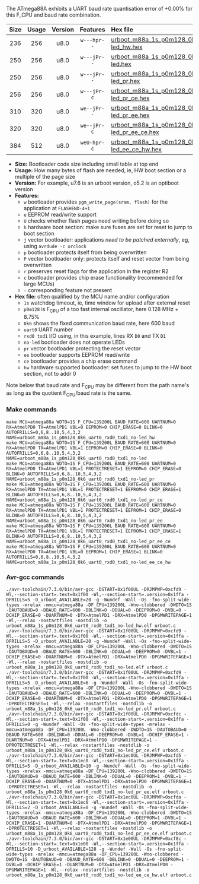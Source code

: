 The ATmega88A exhibits a UART baud rate quantisation error of +0.00% for this F_CPU and baud rate combination.

|Size|Usage|Version|Features|Hex file|
|:-:|:-:|:-:|:-:|:--|
|236|256|u8.0|`w---hpr--`|[urboot_m88a_1s_p0m128_0k6_uart0_rxd0_txd1_no-led_hw.hex](https://raw.githubusercontent.com/stefanrueger/urboot.hex/main/mcus/atmega88a/watchdog_1_s/internal_oscillator_p%2B8.75%25/%2B0m128000_hz/%2B%2B%2B0k6_baud/uart0_rxd0_txd1/no-led/urboot_m88a_1s_p0m128_0k6_uart0_rxd0_txd1_no-led_hw.hex)|
|250|256|u8.0|`w---jPr--`|[urboot_m88a_1s_p0m128_0k6_uart0_rxd0_txd1_no-led.hex](https://raw.githubusercontent.com/stefanrueger/urboot.hex/main/mcus/atmega88a/watchdog_1_s/internal_oscillator_p%2B8.75%25/%2B0m128000_hz/%2B%2B%2B0k6_baud/uart0_rxd0_txd1/no-led/urboot_m88a_1s_p0m128_0k6_uart0_rxd0_txd1_no-led.hex)|
|250|256|u8.0|`w---jPr--`|[urboot_m88a_1s_p0m128_0k6_uart0_rxd0_txd1_no-led_pr.hex](https://raw.githubusercontent.com/stefanrueger/urboot.hex/main/mcus/atmega88a/watchdog_1_s/internal_oscillator_p%2B8.75%25/%2B0m128000_hz/%2B%2B%2B0k6_baud/uart0_rxd0_txd1/no-led/urboot_m88a_1s_p0m128_0k6_uart0_rxd0_txd1_no-led_pr.hex)|
|256|256|u8.0|`w---jPr-c`|[urboot_m88a_1s_p0m128_0k6_uart0_rxd0_txd1_no-led_pr_ce.hex](https://raw.githubusercontent.com/stefanrueger/urboot.hex/main/mcus/atmega88a/watchdog_1_s/internal_oscillator_p%2B8.75%25/%2B0m128000_hz/%2B%2B%2B0k6_baud/uart0_rxd0_txd1/no-led/urboot_m88a_1s_p0m128_0k6_uart0_rxd0_txd1_no-led_pr_ce.hex)|
|310|320|u8.0|`we--jPr--`|[urboot_m88a_1s_p0m128_0k6_uart0_rxd0_txd1_no-led_pr_ee.hex](https://raw.githubusercontent.com/stefanrueger/urboot.hex/main/mcus/atmega88a/watchdog_1_s/internal_oscillator_p%2B8.75%25/%2B0m128000_hz/%2B%2B%2B0k6_baud/uart0_rxd0_txd1/no-led/urboot_m88a_1s_p0m128_0k6_uart0_rxd0_txd1_no-led_pr_ee.hex)|
|320|320|u8.0|`we--jPr-c`|[urboot_m88a_1s_p0m128_0k6_uart0_rxd0_txd1_no-led_pr_ee_ce.hex](https://raw.githubusercontent.com/stefanrueger/urboot.hex/main/mcus/atmega88a/watchdog_1_s/internal_oscillator_p%2B8.75%25/%2B0m128000_hz/%2B%2B%2B0k6_baud/uart0_rxd0_txd1/no-led/urboot_m88a_1s_p0m128_0k6_uart0_rxd0_txd1_no-led_pr_ee_ce.hex)|
|384|512|u8.0|`weU-hpr-c`|[urboot_m88a_1s_p0m128_0k6_uart0_rxd0_txd1_no-led_ee_ce_hw.hex](https://raw.githubusercontent.com/stefanrueger/urboot.hex/main/mcus/atmega88a/watchdog_1_s/internal_oscillator_p%2B8.75%25/%2B0m128000_hz/%2B%2B%2B0k6_baud/uart0_rxd0_txd1/no-led/urboot_m88a_1s_p0m128_0k6_uart0_rxd0_txd1_no-led_ee_ce_hw.hex)|

- **Size:** Bootloader code size including small table at top end
- **Usage:** How many bytes of flash are needed, ie, HW boot section or a multiple of the page size
- **Version:** For example, u7.6 is an urboot version, o5.2 is an optiboot version
- **Features:**
  + `w` bootloader provides `pgm_write_page(sram, flash)` for the application at `FLASHEND-4+1`
  + `e` EEPROM read/write support
  + `U` checks whether flash pages need writing before doing so
  + `h` hardware boot section: make sure fuses are set for reset to jump to boot section
  + `j` vector bootloader: applications *need to be patched externally*, eg, using `avrdude -c urclock`
  + `p` bootloader protects itself from being overwritten
  + `P` vector bootloader only: protects itself and reset vector from being overwritten
  + `r` preserves reset flags for the application in the register R2
  + `c` bootloader provides chip erase functionality (recommended for large MCUs)
  + `-` corresponding feature not present
- **Hex file:** often qualified by the MCU name and/or configuration
  + `1s` watchdog timeout, ie, time window for upload after external reset
  + `p0m128` is F<sub>CPU</sub> of a too fast internal oscillator, here 0.128 MHz + 8.75%
  + `0k6` shows the fixed communication baud rate, here 600 baud
  + `uart0` UART number
  + `rxd0 txd1` I/O using, in this example, lines RX `D0` and TX `D1`
  + `no-led` bootloader does not operate LEDs
  + `pr` vector bootloader protecting the reset vector
  + `ee` bootloader supports EEPROM read/write
  + `ce` bootloader provides a chip erase command
  + `hw` hardware supported bootloader: set fuses to jump to the HW boot section, not to addr 0


Note below that baud rate and F<sub>CPU</sub> may be different from the path name's as long as the quotient F<sub>CPU</sub>/baud rate is the same.

### Make commands
```
make MCU=atmega88a WDTO=1S F_CPU=139200L BAUD_RATE=600 UARTNUM=0 RX=AtmelPD0 TX=AtmelPD1 VBL=0 EEPROM=0 CHIP_ERASE=0 BLINK=0 AUTOFRILLS=0,6,8..10,5,4,3,2 NAME=urboot_m88a_1s_p0m128_0k6_uart0_rxd0_txd1_no-led_hw
make MCU=atmega88a WDTO=1S F_CPU=139200L BAUD_RATE=600 UARTNUM=0 RX=AtmelPD0 TX=AtmelPD1 VBL=1 EEPROM=0 CHIP_ERASE=0 BLINK=0 AUTOFRILLS=0,6,8..10,5,4,3,2 NAME=urboot_m88a_1s_p0m128_0k6_uart0_rxd0_txd1_no-led
make MCU=atmega88a WDTO=1S F_CPU=139200L BAUD_RATE=600 UARTNUM=0 RX=AtmelPD0 TX=AtmelPD1 VBL=1 PROTECTRESET=1 EEPROM=0 CHIP_ERASE=0 BLINK=0 AUTOFRILLS=0,6,8..10,5,4,3,2 NAME=urboot_m88a_1s_p0m128_0k6_uart0_rxd0_txd1_no-led_pr
make MCU=atmega88a WDTO=1S F_CPU=139200L BAUD_RATE=600 UARTNUM=0 RX=AtmelPD0 TX=AtmelPD1 VBL=1 PROTECTRESET=1 EEPROM=0 CHIP_ERASE=1 BLINK=0 AUTOFRILLS=0,6,8..10,5,4,3,2 NAME=urboot_m88a_1s_p0m128_0k6_uart0_rxd0_txd1_no-led_pr_ce
make MCU=atmega88a WDTO=1S F_CPU=139200L BAUD_RATE=600 UARTNUM=0 RX=AtmelPD0 TX=AtmelPD1 VBL=1 PROTECTRESET=1 EEPROM=1 CHIP_ERASE=0 BLINK=0 AUTOFRILLS=0,6,8..10,5,4,3,2 NAME=urboot_m88a_1s_p0m128_0k6_uart0_rxd0_txd1_no-led_pr_ee
make MCU=atmega88a WDTO=1S F_CPU=139200L BAUD_RATE=600 UARTNUM=0 RX=AtmelPD0 TX=AtmelPD1 VBL=1 PROTECTRESET=1 EEPROM=1 CHIP_ERASE=1 BLINK=0 AUTOFRILLS=0,6,8..10,5,4,3,2 NAME=urboot_m88a_1s_p0m128_0k6_uart0_rxd0_txd1_no-led_pr_ee_ce
make MCU=atmega88a WDTO=1S F_CPU=139200L BAUD_RATE=600 UARTNUM=0 RX=AtmelPD0 TX=AtmelPD1 VBL=0 EEPROM=1 CHIP_ERASE=1 BLINK=0 AUTOFRILLS=0,6,8..10,5,4,3,2 NAME=urboot_m88a_1s_p0m128_0k6_uart0_rxd0_txd1_no-led_ee_ce_hw
```

### Avr-gcc commands
```
./avr-toolchain/7.3.0/bin/avr-gcc -DSTART=0x1f00UL -DRJMPWP=0xcfd9 -Wl,--section-start=.text=0x1f00 -Wl,--section-start=.version=0x1ffa -DFRILLS=5 -D_urboot_AVAILABLE=20 -g -Wundef -Wall -Os -fno-split-wide-types -mrelax -mmcu=atmega88a -DF_CPU=139200L -Wno-clobbered -DWDTO=1S -DAUTOBAUD=0 -DBAUD_RATE=600 -DBLINK=0 -DDUAL=0 -DEEPROM=0 -DVBL=0 -DCHIP_ERASE=0 -DUARTNUM=0 -DTX=AtmelPD1 -DRX=AtmelPD0 -DPGMWRITEPAGE=1 -Wl,--relax -nostartfiles -nostdlib -o urboot_m88a_1s_p0m128_0k6_uart0_rxd0_txd1_no-led_hw.elf urboot.c
./avr-toolchain/7.3.0/bin/avr-gcc -DSTART=0x1f00UL -DRJMPWP=0xcfd9 -Wl,--section-start=.text=0x1f00 -Wl,--section-start=.version=0x1ffa -DFRILLS=5 -D_urboot_AVAILABLE=20 -g -Wundef -Wall -Os -fno-split-wide-types -mrelax -mmcu=atmega88a -DF_CPU=139200L -Wno-clobbered -DWDTO=1S -DAUTOBAUD=0 -DBAUD_RATE=600 -DBLINK=0 -DDUAL=0 -DEEPROM=0 -DVBL=1 -DCHIP_ERASE=0 -DUARTNUM=0 -DTX=AtmelPD1 -DRX=AtmelPD0 -DPGMWRITEPAGE=1 -Wl,--relax -nostartfiles -nostdlib -o urboot_m88a_1s_p0m128_0k6_uart0_rxd0_txd1_no-led.elf urboot.c
./avr-toolchain/7.3.0/bin/avr-gcc -DSTART=0x1f00UL -DRJMPWP=0xcfd9 -Wl,--section-start=.text=0x1f00 -Wl,--section-start=.version=0x1ffa -DFRILLS=5 -D_urboot_AVAILABLE=6 -g -Wundef -Wall -Os -fno-split-wide-types -mrelax -mmcu=atmega88a -DF_CPU=139200L -Wno-clobbered -DWDTO=1S -DAUTOBAUD=0 -DBAUD_RATE=600 -DBLINK=0 -DDUAL=0 -DEEPROM=0 -DVBL=1 -DCHIP_ERASE=0 -DUARTNUM=0 -DTX=AtmelPD1 -DRX=AtmelPD0 -DPGMWRITEPAGE=1 -DPROTECTRESET=1 -Wl,--relax -nostartfiles -nostdlib -o urboot_m88a_1s_p0m128_0k6_uart0_rxd0_txd1_no-led_pr.elf urboot.c
./avr-toolchain/7.3.0/bin/avr-gcc -DSTART=0x1f00UL -DRJMPWP=0xcfdc -Wl,--section-start=.text=0x1f00 -Wl,--section-start=.version=0x1ffa -DFRILLS=0 -g -Wundef -Wall -Os -fno-split-wide-types -mrelax -mmcu=atmega88a -DF_CPU=139200L -Wno-clobbered -DWDTO=1S -DAUTOBAUD=0 -DBAUD_RATE=600 -DBLINK=0 -DDUAL=0 -DEEPROM=0 -DVBL=1 -DCHIP_ERASE=1 -DUARTNUM=0 -DTX=AtmelPD1 -DRX=AtmelPD0 -DPGMWRITEPAGE=1 -DPROTECTRESET=1 -Wl,--relax -nostartfiles -nostdlib -o urboot_m88a_1s_p0m128_0k6_uart0_rxd0_txd1_no-led_pr_ce.elf urboot.c
./avr-toolchain/7.3.0/bin/avr-gcc -DSTART=0x1ec0UL -DRJMPWP=0xcfd5 -Wl,--section-start=.text=0x1ec0 -Wl,--section-start=.version=0x1ffa -DFRILLS=5 -D_urboot_AVAILABLE=10 -g -Wundef -Wall -Os -fno-split-wide-types -mrelax -mmcu=atmega88a -DF_CPU=139200L -Wno-clobbered -DWDTO=1S -DAUTOBAUD=0 -DBAUD_RATE=600 -DBLINK=0 -DDUAL=0 -DEEPROM=1 -DVBL=1 -DCHIP_ERASE=0 -DUARTNUM=0 -DTX=AtmelPD1 -DRX=AtmelPD0 -DPGMWRITEPAGE=1 -DPROTECTRESET=1 -Wl,--relax -nostartfiles -nostdlib -o urboot_m88a_1s_p0m128_0k6_uart0_rxd0_txd1_no-led_pr_ee.elf urboot.c
./avr-toolchain/7.3.0/bin/avr-gcc -DSTART=0x1ec0UL -DRJMPWP=0xcfda -Wl,--section-start=.text=0x1ec0 -Wl,--section-start=.version=0x1ffa -DFRILLS=2 -D_urboot_AVAILABLE=0 -g -Wundef -Wall -Os -fno-split-wide-types -mrelax -mmcu=atmega88a -DF_CPU=139200L -Wno-clobbered -DWDTO=1S -DAUTOBAUD=0 -DBAUD_RATE=600 -DBLINK=0 -DDUAL=0 -DEEPROM=1 -DVBL=1 -DCHIP_ERASE=1 -DUARTNUM=0 -DTX=AtmelPD1 -DRX=AtmelPD0 -DPGMWRITEPAGE=1 -DPROTECTRESET=1 -Wl,--relax -nostartfiles -nostdlib -o urboot_m88a_1s_p0m128_0k6_uart0_rxd0_txd1_no-led_pr_ee_ce.elf urboot.c
./avr-toolchain/7.3.0/bin/avr-gcc -DSTART=0x1e00UL -DRJMPWP=0xcf8c -Wl,--section-start=.text=0x1e00 -Wl,--section-start=.version=0x1ffa -DFRILLS=10 -D_urboot_AVAILABLE=128 -g -Wundef -Wall -Os -fno-split-wide-types -mrelax -mmcu=atmega88a -DF_CPU=139200L -Wno-clobbered -DWDTO=1S -DAUTOBAUD=0 -DBAUD_RATE=600 -DBLINK=0 -DDUAL=0 -DEEPROM=1 -DVBL=0 -DCHIP_ERASE=1 -DUARTNUM=0 -DTX=AtmelPD1 -DRX=AtmelPD0 -DPGMWRITEPAGE=1 -Wl,--relax -nostartfiles -nostdlib -o urboot_m88a_1s_p0m128_0k6_uart0_rxd0_txd1_no-led_ee_ce_hw.elf urboot.c
```

